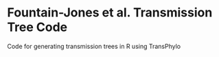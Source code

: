 # Fountain-Jones et al. Transmission Tree Code
Code for generating transmission trees in R  using TransPhylo
